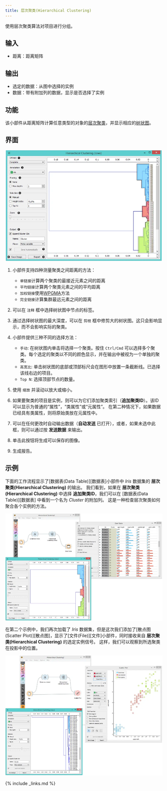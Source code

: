 ```yaml
---
title: 层次聚类(Hierarchical Clustering)
---
```


使用层次聚类算法对项目进行分组。






## 输入

- 距离：距离矩阵

## 输出
- 选定的数据：从图中选择的实例
- 数据：带有附加列的数据，显示是否选择了实例

## 功能
该小部件从距离矩阵计算任意类型的对象的[层次聚类](https://en.wikipedia.org/wiki/Hierarchical_clustering)，并显示相应的[树状图](https://en.wikipedia.org/Wiki/Dendrogram)。


## 界面
![](/assets/images/unsupervised/HierarchicalClustering-stamped.png.webp)

1. 小部件支持四种测量聚类之间距离的方法：
    - `单链接`计算两个聚类的最接近元素之间的距离
    - `平均链接`计算两个聚类元素之间的平均距离
    - `加权链接`使用[WPGMA](http://research.amnh.org/~siddall/methods/day1.html)方法
    - `完全链接`计算集群最远元素之间的距离

2. 可以在 `注释` 框中选择树状图中节点的标签。
3. 通过选择树状图的最大深度，可以在 `剪枝` 框中修剪大的树状图。这只会影响显示，而不会影响实际的聚类。
4. 小部件提供三种不同的选择方法：
    - `手动`: 在树状图内单击将选择一个聚类。按住 `Ctrl/Cmd` 可以选择多个聚类。每个选定的聚类以不同的颜色显示，并在输出中被视为一个单独的聚类。
    - `高宽比`: 单击树状图的底部或顶部标尺会在图形中放置一条截断线。已选择该线右边的项目。
    - `Top N`: 选择顶部节点的数量。

5. 使用 `缩放` 并滚动以放大或缩小。
6. 如果要聚类的项目是实例，则可以为它们添加聚类索引（**追加聚类ID**）。该ID可以显示为普通的“属性”，“类属性”或“元属性”。 在第二种情况下，如果数据已经具有类属性，则将原始类放在元属性中。
7. 可以在任何更改时自动输出数据（**自动发送** 已打开），或者，如果未选中此框，则可以通过按 **发送数据** 来输出。
8. 单击此按钮将生成可以保存的图像。
9. 生成报告。


## 示例
下面的工作流程显示了[数据表(Data Table)][数据表]小部件中 *Iris* 数据集的 **层次聚类(Hierarchical Clustering)** 的输出。 我们看到，如果在 **层次聚类(Hierarchical Clustering)** 中选择 **追加聚类ID**，我们可以在 [数据表(Data Table)][数据表] 中看到一个名为 *Cluster* 的附加列。 这是一种检查层次聚类如何聚合各个实例的方法。


![](/assets/images/unsupervised/HierarchicalClustering-Example.png.webp)

在第二个示例中，我们再次加载了 *Iris* 数据集，但是这次我们添加了[散点图(Scatter Plot)][散点图]，显示了[文件(File)][文件]小部件，同时接收来自 **层次聚类(Hierarchical Clustering)** 的选定实例信号。 这样，我们可以观察到所选聚类在投影中的位置。


![](/assets/images/unsupervised/HierarchicalClustering-Example2.png.webp)

{% include _links.md %}
